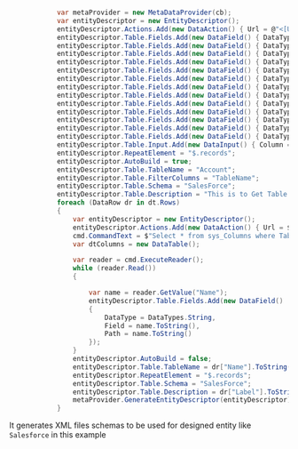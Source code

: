 ﻿```csharp

            var metaProvider = new MetaDataProvider(cb);
            var entityDescriptor = new EntityDescriptor();
            entityDescriptor.Actions.Add(new DataAction() { Url = @"<[URL]>/services/data/v54.0/query/?q=Select FIELDS(ALL) From Account LIMIT 200", Operation = "Select" });
            entityDescriptor.Table.Fields.Add(new DataField() { DataType = DataTypes.String, Field = "Id", Key = true, Path = "Id" });
            entityDescriptor.Table.Fields.Add(new DataField() { DataType = DataTypes.String, Field = "IsDeleted", Key = false, Path = "IsDeleted" });
            entityDescriptor.Table.Fields.Add(new DataField() { DataType = DataTypes.String, Field = "Name", Key = false, Path = "Name" });
            entityDescriptor.Table.Fields.Add(new DataField() { DataType = DataTypes.String, Field = "BillingStreet", Key = false, Path = "BillingStreet" });
            entityDescriptor.Table.Fields.Add(new DataField() { DataType = DataTypes.String, Field = "BillingCity", Key = false, Path = "BillingCity" });
            entityDescriptor.Table.Fields.Add(new DataField() { DataType = DataTypes.String, Field = "BillingState", Key = false, Path = "BillingState" });
            entityDescriptor.Table.Fields.Add(new DataField() { DataType = DataTypes.String, Field = "BillingPostalCode", Key = false, Path = "BillingPostalCode" });
            entityDescriptor.Table.Fields.Add(new DataField() { DataType = DataTypes.String, Field = "BillingCountry", Key = false, Path = "BillingCountry" });
            entityDescriptor.Table.Fields.Add(new DataField() { DataType = DataTypes.String, Field = "BillingLatitude", Key = false, Path = "BillingLatitude" });
            entityDescriptor.Table.Fields.Add(new DataField() { DataType = DataTypes.String, Field = "BillingLongitude", Key = false, Path = "BillingLongitude" });
            entityDescriptor.Table.Fields.Add(new DataField() { DataType = DataTypes.String, Field = "BillingGeocodeAccuracy", Key = false, Path = "BillingGeocodeAccuracy" });
            entityDescriptor.Table.Fields.Add(new DataField() { DataType = DataTypes.String, Field = "BillingAddress", Key = false, Path = "BillingAddress" });
            entityDescriptor.Table.Fields.Add(new DataField() { DataType = DataTypes.String, Field = "ParentId", Key = false, Path = "ParentId" });
            entityDescriptor.Table.Input.Add(new DataInput() { Column = "Id" });
            entityDescriptor.RepeatElement = "$.records";
            entityDescriptor.AutoBuild = true;
            entityDescriptor.Table.TableName = "Account";
            entityDescriptor.Table.FilterColumns = "TableName";
            entityDescriptor.Table.Schema = "SalesForce";
            entityDescriptor.Table.Description = "This is to Get Table Columns From SalesForce";
            foreach (DataRow dr in dt.Rows)
            {
                var entityDescriptor = new EntityDescriptor();
                entityDescriptor.Actions.Add(new DataAction() { Url = $@"https://d2w000007nm8eeas-dev-ed.my.salesforce.com//services/data/v56.0/query/?q=Select FIELDS(ALL) From {dr["Name"]} LIMIT 200", Operation = "Select" });
                cmd.CommandText = $"Select * from sys_Columns where TableName='{dr["Name"]}'";
                var dtColumns = new DataTable();

                var reader = cmd.ExecuteReader();
                while (reader.Read())
                {

                    var name = reader.GetValue("Name");
                    entityDescriptor.Table.Fields.Add(new DataField()
                    {
                        DataType = DataTypes.String,
                        Field = name.ToString(),
                        Path = name.ToString()
                    });
                }
                entityDescriptor.AutoBuild = false;
                entityDescriptor.Table.TableName = dr["Name"].ToString();
                entityDescriptor.RepeatElement = "$.records";
                entityDescriptor.Table.Schema = "SalesForce";
                entityDescriptor.Table.Description = dr["Label"].ToString();
                metaProvider.GenerateEntityDescriptor(entityDescriptor);
            }
```
It generates XML files schemas to be used for designed entity like `Salesforce` in this example
